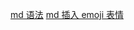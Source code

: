 [md 语法](https://www.mdeditor.com/)
[md 插入 emoji 表情](https://www.webfx.com/tools/emoji-cheat-sheet/)
